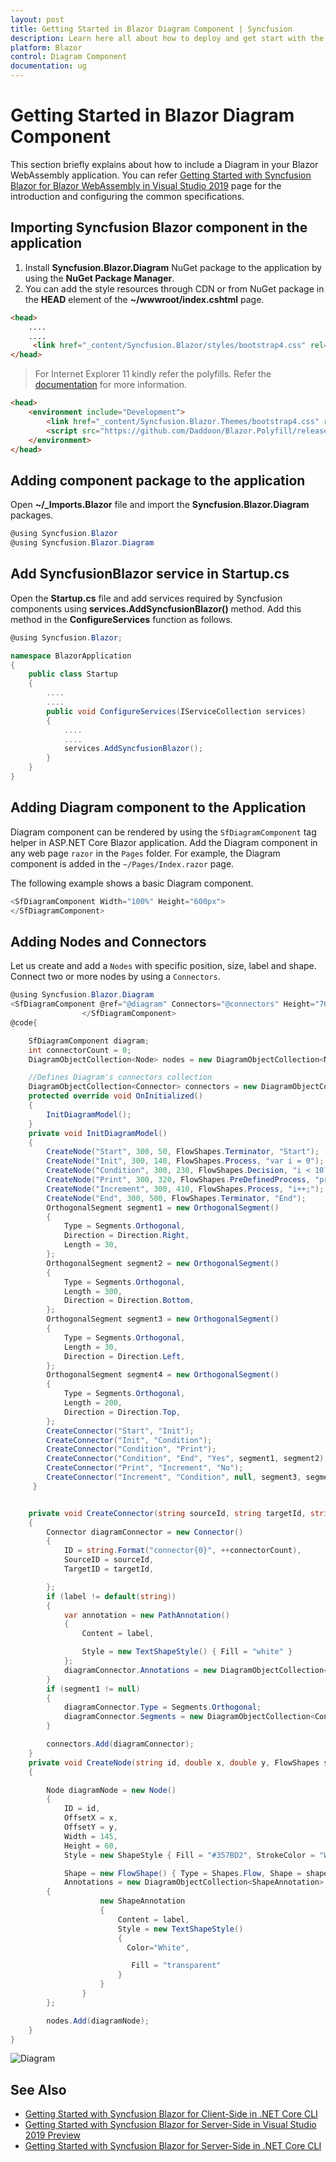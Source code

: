 ```yaml
---
layout: post
title: Getting Started in Blazor Diagram Component | Syncfusion
description: Learn here all about how to deploy and get start with the Syncfusion Blazor Diagram component and more.
platform: Blazor
control: Diagram Component
documentation: ug
---
```


# Getting Started in Blazor Diagram Component

This section briefly explains about how to include a Diagram in your Blazor WebAssembly application. You can refer [Getting Started with Syncfusion Blazor for Blazor WebAssembly in Visual Studio 2019](https://blazor.syncfusion.com/documentation/getting-started/blazor-webassembly-visual-studio-2019/) page for the introduction and configuring the common specifications.

## Importing Syncfusion Blazor component in the application

 1. Install **Syncfusion.Blazor.Diagram** NuGet package to the application by using the **NuGet Package Manager**.
 2. You can add the  style resources through CDN or from NuGet package in the **HEAD** element of the **~/wwwroot/index.cshtml** page.

```html
<head>
    ....
    ....
     <link href="_content/Syncfusion.Blazor/styles/bootstrap4.css" rel="stylesheet" />
</head>
```

> For Internet Explorer 11 kindly refer the polyfills. Refer the [documentation](https://blazor.syncfusion.com/documentation/common/how-to/render-blazor-server-app-in-ie/#blazor-webassembly-app/) for more information.

```html
<head>
    <environment include="Development">
        <link href="_content/Syncfusion.Blazor.Themes/bootstrap4.css" rel="stylesheet" />
        <script src="https://github.com/Daddoon/Blazor.Polyfill/releases/download/3.0.1/blazor.polyfill.min.js"></script>
    </environment>
</head>
```

## Adding component package to the application

Open **~/_Imports.Blazor** file and import the **Syncfusion.Blazor.Diagram** packages.

```csharp
@using Syncfusion.Blazor
@using Syncfusion.Blazor.Diagram
```

## Add SyncfusionBlazor service in Startup.cs

Open the **Startup.cs** file and add services required by Syncfusion components using  **services.AddSyncfusionBlazor()** method. Add this method in the **ConfigureServices** function as follows.

```csharp
@using Syncfusion.Blazor;

namespace BlazorApplication
{
    public class Startup
    {
        ....
        ....
        public void ConfigureServices(IServiceCollection services)
        {
            ....
            ....
            services.AddSyncfusionBlazor();
        }
    }
}
```

## Adding Diagram component to the Application

Diagram component can be rendered by using the `SfDiagramComponent` tag helper in ASP.NET Core Blazor application. Add the Diagram component in any web page `razor` in the `Pages` folder. For example, the Diagram component is added in the `~/Pages/Index.razor` page.

The following example shows a basic Diagram component.

```csharp
<SfDiagramComponent Width="100%" Height="600px">
</SfDiagramComponent>

```

## Adding Nodes and Connectors

Let us create and add a `Nodes` with specific position, size, label and shape. Connect two or more nodes by using a
`Connectors`.

```csharp
@using Syncfusion.Blazor.Diagram
<SfDiagramComponent @ref="@diagram" Connectors="@connectors" Height="700px" Nodes="@nodes">
                </SfDiagramComponent>
@code{

    SfDiagramComponent diagram;
    int connectorCount = 0;
    DiagramObjectCollection<Node> nodes = new DiagramObjectCollection<Node>();

    //Defines Diagram's connectors collection
    DiagramObjectCollection<Connector> connectors = new DiagramObjectCollection<Connector>();
    protected override void OnInitialized()
    {
        InitDiagramModel();
    }
    private void InitDiagramModel()
    {
        CreateNode("Start", 300, 50, FlowShapes.Terminator, "Start");
        CreateNode("Init", 300, 140, FlowShapes.Process, "var i = 0");
        CreateNode("Condition", 300, 230, FlowShapes.Decision, "i < 10?");
        CreateNode("Print", 300, 320, FlowShapes.PreDefinedProcess, "print(\'Hello!!\');");
        CreateNode("Increment", 300, 410, FlowShapes.Process, "i++;");
        CreateNode("End", 300, 500, FlowShapes.Terminator, "End");
        OrthogonalSegment segment1 = new OrthogonalSegment()
        {
            Type = Segments.Orthogonal,
            Direction = Direction.Right,
            Length = 30,
        };
        OrthogonalSegment segment2 = new OrthogonalSegment()
        {
            Type = Segments.Orthogonal,
            Length = 300,
            Direction = Direction.Bottom,
        };
        OrthogonalSegment segment3 = new OrthogonalSegment()
        {
            Type = Segments.Orthogonal,
            Length = 30,
            Direction = Direction.Left,
        };
        OrthogonalSegment segment4 = new OrthogonalSegment()
        {
            Type = Segments.Orthogonal,
            Length = 200,
            Direction = Direction.Top,
        };
        CreateConnector("Start", "Init");
        CreateConnector("Init", "Condition");
        CreateConnector("Condition", "Print");
        CreateConnector("Condition", "End", "Yes", segment1, segment2);
        CreateConnector("Print", "Increment", "No");
        CreateConnector("Increment", "Condition", null, segment3, segment4);
     }


    private void CreateConnector(string sourceId, string targetId, string label = default(string), OrthogonalSegment segment1 = null, OrthogonalSegment segment2 = null)
    {
        Connector diagramConnector = new Connector()
        {
            ID = string.Format("connector{0}", ++connectorCount),
            SourceID = sourceId,
            TargetID = targetId,

        };
        if (label != default(string))
        {
            var annotation = new PathAnnotation()
            {
                Content = label,

                Style = new TextShapeStyle() { Fill = "white" }
            };
            diagramConnector.Annotations = new DiagramObjectCollection<PathAnnotation>() { annotation };
        }
        if (segment1 != null)
        {
            diagramConnector.Type = Segments.Orthogonal;
            diagramConnector.Segments = new DiagramObjectCollection<ConnectorSegment> { segment1, segment2 };
        }

        connectors.Add(diagramConnector);
    }
    private void CreateNode(string id, double x, double y, FlowShapes shape, string label)
    {

        Node diagramNode = new Node()
        {
            ID = id,
            OffsetX = x,
            OffsetY = y,
            Width = 145,
            Height = 60,
            Style = new ShapeStyle { Fill = "#357BD2", StrokeColor = "White" },

            Shape = new FlowShape() { Type = Shapes.Flow, Shape = shape },
            Annotations = new DiagramObjectCollection<ShapeAnnotation>
        {
                    new ShapeAnnotation
                    {
                        Content = label,
                        Style = new TextShapeStyle()
                        {
                          Color="White",

                           Fill = "transparent"
                        }
                    }
                }
        };

        nodes.Add(diagramNode);
    }
}

```

![Diagram](images/Diagram.png)

## See Also

* [Getting Started with Syncfusion Blazor for Client-Side in .NET Core CLI](https://blazor.syncfusion.com/documentation/getting-started/blazor-webassembly-dotnet-cli/)
* [Getting Started with Syncfusion Blazor for Server-Side in Visual Studio 2019 Preview](https://blazor.syncfusion.com/documentation/getting-started/blazor-server-side-visual-studio-2019/)
* [Getting Started with Syncfusion Blazor for Server-Side in .NET Core CLI](https://blazor.syncfusion.com/documentation/getting-started/blazor-server-side-dotnet-cli/)
